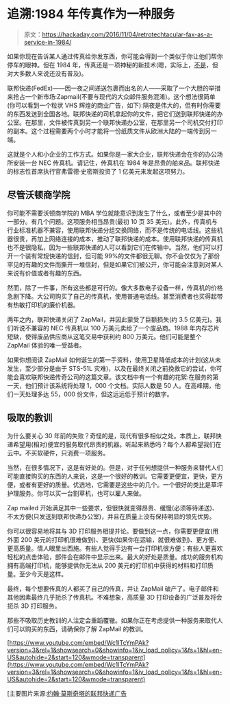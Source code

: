 # 追溯:1984 年传真作为一种服务

> 原文：<https://hackaday.com/2016/11/04/retrotechtacular-fax-as-a-service-in-1984/>

如果你现在告诉某人通过传真给你发东西，你可能会得到一个类似于你让他们帮你停车的眼神。但在 1984 年，传真还是一项神秘的新技术(嗯，实际上，[不是](https://hackaday.com/2016/02/17/faxing-in-1843/)，但对大多数人来说还没有普及)。

联邦快递(FedEx)——因一夜之间递送包裹而出名的人——采取了一个大胆的举措来抢占一个新市场:Zapmail(不要与现代的大众邮件服务混淆)。这个想法很简单(你可以看到一个粒状 VHS 辉煌的商业广告，如下):隔夜是伟大的，但有时你需要的东西发送到全国各地。联邦快递的司机拿起你的文件，把它们送到联邦快递的办公室。在那里，文件被传真到另一个联邦快递办公室，在那里另一个司机交付打印的副本。这个过程需要两个小时才能将一份纸质文件从欧洲大陆的一端传到另一端。

这就是个人和小企业的工作方式。如果你是一家大企业，联邦快递会在你的办公场所安装一台 NEC 传真机。请记住，传真机在 1984 年是昂贵的舶来品。联邦快递的标志性首席执行官弗雷德·史密斯投资了 1 亿美元来发起这项努力。

## 尽管沃顿商学院

你可能不需要沃顿商学院的 MBA 学位就能意识到发生了什么，或者至少是其中的一部分。有几个问题。这项服务相当昂贵(最初 10 页 35 美元)。此外，传真机与行业标准机器不兼容，使用联邦快递分组交换网络，而不是传统的电话线。这些机器很贵，再加上网络连接的成本，推动了联邦快递的成本。使用联邦快递的传真机也不是很隐私，因为一些联邦快递的人可以看到它们在传输中。当然，他们可以打开一个装有常规快递的信封，但可能 99%的文件都很无聊。你不会仅仅为了那份罕见的有趣的文件而撕开一堆信封，但是如果它们被公开，你可能会注意到对某人来说有价值或者有趣的东西。

然而，除了一件事，所有这些都是可行的。像大多数电子设备一样，传真机的价格急剧下降。大公司购买了自己的传真机，使用普通电话线。甚至消费者也买得起带有热敏打印机的廉价机器。

两年之内，联邦快递关闭了 ZapMail，并因此蒙受了巨额损失(约 3.5 亿美元)。我们听说不兼容的 NEC 传真机以 100 万美元卖给了一个废品商。1988 年内存芯片短缺，使得废品供应商从这笔交易中获利约 800 万美元。他们可能是整个 ZapMail 体验的唯一受益者。

如果你想阅读 ZapMail 如何诞生的第一手资料，使用卫星降低成本的计划(这从未发生，至少部分是由于 STS-51L 灾难)，以及在最终关闭之前挽救它的尝试，你可能会喜欢联邦快递传奇公司的这篇文章。该文档中有一个有趣的花絮:在服务的第一天，他们预计该系统将处理 1，000 个文档。实际人数是 50 人。在高峰期，他们一天处理多达 55，000 份文件，但这远远低于预计的数字。

## 吸取的教训

为什么要关心 30 年前的失败？奇怪的是，现代有很多相似之处。本质上，联邦快递希望用(相对)便宜的服务取代昂贵的机器。听起来熟悉吗？每个人都希望我们在云中。不买软硬件，只消费一项服务。

当然，在很多情况下，这是有好处的。但是，对于任何想提供一种服务来替代人们可能直接购买的东西的人来说，这是一个很好的教训。它需要更便宜，更快，更方便，或者有更好的质量。优选地，它需要是这些中的几个。一个很好的类比是草坪护理服务。你可以买一台割草机，也可以雇人来做。

Zap mailed 开始满足其中一些要求，但很快就变得昂贵、缓慢(必须等待递送)、不太方便(只发送到联邦快递办公室)，并且在质量上没有保持明显的领先优势。

你可以很容易地将其与 3D 打印服务相提并论。要做到这一点，你需要更便宜(用外面 200 美元的打印机很难做到)、更快(如果你在运输，就很难做到)、更方便、更高质量。情人眼里出西施。有些人觉得手边有一台打印机很方便；有些人更喜欢轻松的点击体验，部件会在邮件中显示出来。最大的好处是质量。成功的服务机构拥有高端打印机，能够提供你无法从 200 美元的打印机中获得的材料和打印质量。至少今天是这样。

最终，每个想要传真的人都买了自己的传真，并让 ZapMail 破产了。电子邮件和其他因素最终几乎扼杀了传真机。不难想象，高质量 3D 打印设备的广泛普及将会扼杀 3D 打印服务。

那些不吸取历史教训的人注定会重蹈覆辙。如果你正在考虑提供一种服务来取代人们可以购买的东西，请确保你了解 ZapMail 的教训。

 [https://www.youtube.com/embed/Wc1ITcYmPAk?version=3&rel=1&showsearch=0&showinfo=1&iv_load_policy=1&fs=1&hl=en-US&autohide=2&start=120&wmode=transparent](https://www.youtube.com/embed/Wc1ITcYmPAk?version=3&rel=1&showsearch=0&showinfo=1&iv_load_policy=1&fs=1&hl=en-US&autohide=2&start=120&wmode=transparent)



[主要图片来源:[约翰·莫斯奇塔的联邦快递广告](https://www.youtube.com/watch?v=NeK5ZjtpO-M)